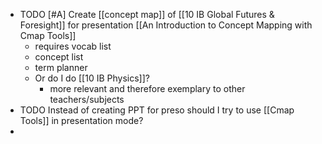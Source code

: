 - TODO [#A] Create [[concept map]] of [[10 IB Global Futures & Foresight]] for presentation [[An Introduction to Concept Mapping with Cmap Tools]]
	- requires vocab list
	- concept list
	- term planner
	- Or do I do [[10 IB Physics]]?
		- more relevant and therefore exemplary to other teachers/subjects
- TODO Instead of creating PPT for preso should I try to use [[Cmap Tools]] in presentation mode?
-